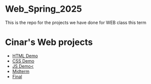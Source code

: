 # Web_Spring_2025
This is the repo for the projects we have done for WEB class this term

<h1>Cinar's Web projects</h1>
<ul>
  <li><a href="html_demo">HTML Demo</a></li>
  <li><a href="css_demo">CSS Demo</a></li>
  <li><a href="js_demo">JS Demo<</a></li>
  <li><a href="csshtmljs_demo">Midterm</a></li>
  <li><a href="final_demo">Final</a></li>
</ul>
